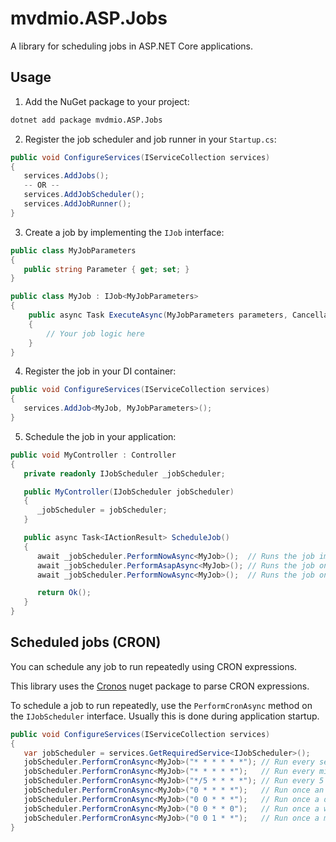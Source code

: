 # mvdmio.ASP.Jobs
A library for scheduling jobs in ASP.NET Core applications.

## Usage
1. Add the NuGet package to your project:
```bash
dotnet add package mvdmio.ASP.Jobs
```

2. Register the job scheduler and job runner in your `Startup.cs`:
```csharp
public void ConfigureServices(IServiceCollection services)
{
   services.AddJobs();
   -- OR --
   services.AddJobScheduler();
   services.AddJobRunner();
}
```

3. Create a job by implementing the `IJob` interface:
```csharp
public class MyJobParameters
{
   public string Parameter { get; set; }
}

public class MyJob : IJob<MyJobParameters>
{
    public async Task ExecuteAsync(MyJobParameters parameters, CancellationToken cancellationToken)
    {
        // Your job logic here
    }
}
```

4. Register the job in your DI container:
```csharp
public void ConfigureServices(IServiceCollection services)
{
   services.AddJob<MyJob, MyJobParameters>();
}
```

5. Schedule the job in your application:
```csharp
public void MyController : Controller
{
   private readonly IJobScheduler _jobScheduler;

   public MyController(IJobScheduler jobScheduler)
   {
      _jobScheduler = jobScheduler;
   }

   public async Task<IActionResult> ScheduleJob()
   {
      await _jobScheduler.PerformNowAsync<MyJob>();  // Runs the job immediately and waits for completion.
      await _jobScheduler.PerformAsapAsync<MyJob>(); // Runs the job on a separate thread as soon as a slot becomes available.
      await _jobScheduler.PerformNowAsync<MyJob>();  // Runs the job on a separate thread at the given time.

      return Ok();
   }
}
```

## Scheduled jobs (CRON)
You can schedule any job to run repeatedly using CRON expressions.

This library uses the [Cronos](https://github.com/HangfireIO/Cronos) nuget package to parse CRON expressions.

To schedule a job to run repeatedly, use the `PerformCronAsync` method on the `IJobScheduler` interface. Usually this is done during application startup.

```csharp
public void ConfigureServices(IServiceCollection services)
{
   var jobScheduler = services.GetRequiredService<IJobScheduler>();
   jobScheduler.PerformCronAsync<MyJob>("* * * * * *"); // Run every second
   jobScheduler.PerformCronAsync<MyJob>("* * * * *");   // Run every minute
   jobScheduler.PerformCronAsync<MyJob>("*/5 * * * *"); // Run every 5 minutes
   jobScheduler.PerformCronAsync<MyJob>("0 * * * *");   // Run once an hour at the beginning of the hour
   jobScheduler.PerformCronAsync<MyJob>("0 0 * * *");   // Run once a day at midnight
   jobScheduler.PerformCronAsync<MyJob>("0 0 * * 0");   // Run once a week at midnight on Sunday morning
   jobScheduler.PerformCronAsync<MyJob>("0 0 1 * *");   // Run once a month at midnight of the first day of the month
}
```